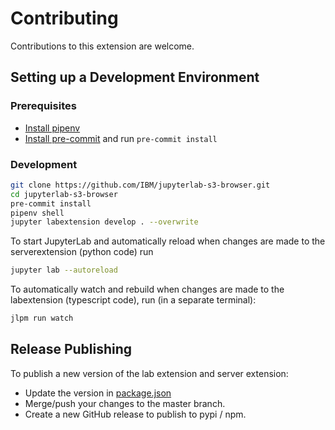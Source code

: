 # Contributing

Contributions to this extension are welcome.

## Setting up a Development Environment

### Prerequisites

- [Install pipenv](https://pipenv.pypa.io/en/latest/#install-pipenv-today)
- [Install pre-commit](https://pre-commit.com/#installation) and run `pre-commit install`

### Development

```bash
git clone https://github.com/IBM/jupyterlab-s3-browser.git
cd jupyterlab-s3-browser
pre-commit install
pipenv shell
jupyter labextension develop . --overwrite
```

To start JupyterLab and automatically reload when changes are made to the serverextension (python code) run

```bash
jupyter lab --autoreload
```

To automatically watch and rebuild when changes are made to the labextension (typescript code), run (in a separate terminal):

```bash
jlpm run watch
```

## Release Publishing

To publish a new version of the lab extension and server extension:

- Update the version in [package.json](package.json)
- Merge/push your changes to the master branch.
- Create a new GitHub release to publish to pypi / npm.
